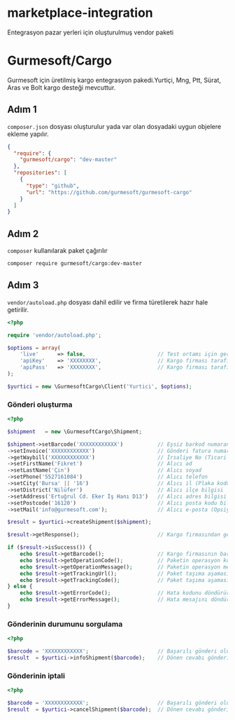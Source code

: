 # marketplace-integration
Entegrasyon pazar yerleri için oluşturulmuş vendor paketi

# Gurmesoft/Cargo

Gurmesoft için üretilmiş kargo entegrasyon pakedi.Yurtiçi, Mng, Ptt, Sürat, Aras ve Bolt kargo desteği mevcuttur.

## Adım 1

`composer.json` dosyası oluşturulur yada var olan dosyadaki uygun objelere ekleme yapılır.

```json
{
  "require": {
    "gurmesoft/cargo": "dev-master"
  },
  "repositories": [
    {
      "type": "github",
      "url": "https://github.com/gurmesoft/gurmesoft-cargo"
    }
  ]
}
```

## Adım 2

`composer` kullanılarak paket çağırılır

```bash
composer require gurmesoft/cargo:dev-master
```

## Adım 3

`vendor/autoload.php` dosyası dahil edilir ve firma türetilerek hazır hale getirilir.

```php
<?php

require 'vendor/autoload.php';

$options = array(
    'live'      => false,                       // Test ortamı için gereklidir.
    'apiKey'    => 'XXXXXXXX',                  // Kargo firması tarafından verilen anahtar,kullanıcı vb.
    'apiPass'   => 'XXXXXXXX',                  // Kargo firması tarafından verilen şifre,gizli anahtar vb.
);

$yurtici = new \GurmesoftCargo\Client('Yurtici', $options);
```

### Gönderi oluşturma

```php
<?php

$shipment   = new \GurmesoftCargo\Shipment;

$shipment->setBarcode('XXXXXXXXXXXX')           // Eşsiz barkod numaranız her gönderi için yenisini türetiniz.
->setInvoice('XXXXXXXXXXXX')                    // Gönderi fatura numarası
->getWaybill('XXXXXXXXXXXX')                    // İrsaliye No (Ticari gönderilerde zorunludur)
->setFirstName('Fikret')                        // Alıcı ad
->setLastName('Çin')                            // Alıcı soyad
->setPhone('5527161084')                        // Alıcı telefon
->setCity('Bursa' || '16')                      // Alıcı il (Plaka kodu destekler örn. 01,16,81)
->setDistrict('Nilüfer')                        // Alıcı ilçe bilgisi
->setAddress('Ertuğrul Cd. Eker İş Hanı D13')   // Alıcı adres bilgisi
->setPostcode('16120')                          // Alıcı posta kodu bilgisi (Opsiyonel)
->setMail('info@gurmesoft.com');                // Alıcı e-posta (Opsiyonel)

$result = $yurtici->createShipment($shipment);

$result->getResponse();                         // Kargo firmasından gelen tüm cevabı incelemek için kullanılır.

if ($result->isSuccess()) {
    echo $result->getBarcode();                 // Kargo firmasının barkod ürettiği senaryolarda barkodu taşır.
    echo $result->getOperationCode();           // Paketin operasyon kodunu döndürür.
    echo $result->getOperationMessage();        // Paketin operasyon mesajını döndürür.
    echo $result->getTrackingUrl();             // Paket taşıma aşamasında ise takip linkini döndürür.
    echo $result->getTrackingCode();            // Paket taşıma aşamasında ise takip kodunu döndürür.
} else {
    echo $result->getErrorCode();               // Hata kodunu döndürür.
    echo $result->getErrorMessage();            // Hata mesajını döndürür.
}
```

### Gönderinin durumunu sorgulama

```php
<?php

$barcode = 'XXXXXXXXXXXX';                      // Başarılı gönderi oluşturma sonucu kayıt edilen barkod
$result  = $yurtici->infoShipment($barcode);    // Dönen cevabı gönderi oluşturmadaki methodlar ile inceleyebilirsiniz.
```

### Gönderinin iptali

```php
<?php

$barcode = 'XXXXXXXXXXXX';                      // Başarılı gönderi oluşturma sonucu kayıt edilen barkod
$result  = $yurtici->cancelShipment($barcode);  // Dönen cevabı gönderi oluşturmadaki methodlar ile inceleyebilirsiniz.
```
